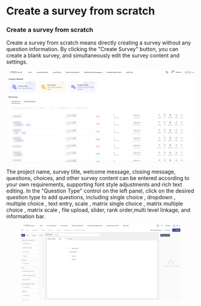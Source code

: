 # Create a survey from scratch

### Create a survey from scratch

Create a survey from scratch means directly creating a survey without any question information. By clicking the "Create  Survey" button, you can create a blank survey, and simultaneously edit the survey content and settings.

![](<../../.gitbook/assets/image (836).png>)

The project name, survey title, welcome message, closing message, questions, choices, and other survey content can be entered according to your own requirements, supporting font style adjustments and rich text editing. In the "Question Type" control on the left panel, click on the desired question type to add questions, including single choice , dropdown , multiple choice , text entry, scale , matrix single choice , matrix multiple choice , matrix scale , file upload, slider, rank order,multi level linkage, and information bar.



<figure><img src="../../.gitbook/assets/image (4) (1) (1) (1).png" alt=""><figcaption></figcaption></figure>
